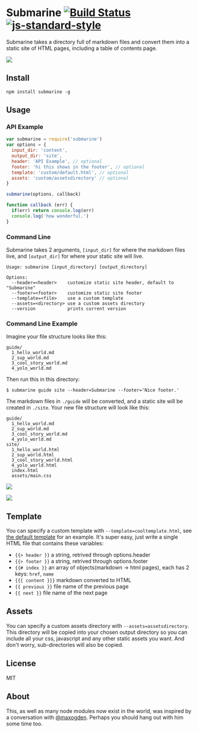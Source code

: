 # Submarine [![Build Status](https://travis-ci.org/muan/submarine.svg?branch=master)](https://travis-ci.org/muan/submarine) [![js-standard-style](https://img.shields.io/badge/code%20style-standard-brightgreen.svg?style=flat)](https://github.com/feross/standard)

Submarine takes a directory full of markdown files and convert them into a static site of HTML pages, including a table of contents page.

![](https://nodei.co/npm/submarine.png?downloads=true&stars=true)

## Install

```
npm install submarine -g
```

## Usage

### API Example

```javascript
var submarine = require('submarine')
var options = {
  input_dir: 'content',
  output_dir: 'site',
  header: 'API Example', // optional
  footer: 'hi this shows in the footer', // optional
  template: 'custom/default.html', // optional
  assets: 'custom/assetsdirectory' // optional
}

submarine(options, callback)

function callback (err) {
  if(err) return console.log(err)
  console.log('how wonderful.')
}
```

### Command Line

Submarine takes 2 arguments, `[input_dir]` for where the markdown files live, and `[output_dir]` for where your static site will live.

```shell
Usage: submarine [input_directory] [output_directory]

Options:
  --header=<header>    customize static site header, default to "Submarine"
  --footer=<footer>    customize static site footer
  --template=<file>    use a custom template
  --assets=<directory> use a custom assets directory
  --version            prints current version
```

### Command Line Example

Imagine your file structure looks like this:

```shell
guide/
  1_hello_world.md
  2_sup_world.md
  3_cool_story_world.md
  4_yolo_world.md
```

Then run this in this directory:

```
$ submarine guide site --header=Submarine --footer='Nice footer.'
```

The markdown files in `./guide` will be converted, and a static site will be created in `./site`. Your new file structure will look like this:

```shell
guide/
  1_hello_world.md
  2_sup_world.md
  3_cool_story_world.md
  4_yolo_world.md
site/
  1_hello_world.html
  2_sup_world.html
  3_cool_story_world.html
  4_yolo_world.html
  index.html
  assets/main.css
```

![](http://cl.ly/image/0i0j3T3W1b1W/Image%202014-10-19%20at%2011.31.41%20PM.png)

![](http://cl.ly/image/3J3z413c1R0v/Image%202014-10-19%20at%2011.34.05%20PM.png)

## Template

You can specify a custom template with `--template=cooltemplate.html`, see [the default template](https://github.com/muan/submarine/blob/master/template/index.html) for an example. It's super easy, just write a single HTML file that contains these variables:

- `{{> header }}` a string, retrived through options.header
- `{{> footer }}` a string, retrived through options.footer
- `{{# index }}` an array of objects(markdown -> html pages), each has 2 keys: `href`, `name`
- `{{{ content }}}` markdown converted to HTML
- `{{ previous }}` file name of the previous page
- `{{ next }}` file name of the next page

## Assets

You can specify a custom assets directory with `--assets=assetsdirectory`. This directory will be copied into your chosen output directory so you can include all your css, javascript and any other static assets you want. And don't worry, sub-directories will also be copied.

## License

MIT

## About

This, as well as many node modules now exist in the world, was inspired by a conversation with [@maxogden](https://github.com/maxogden). Perhaps you should hang out with him some time too.

